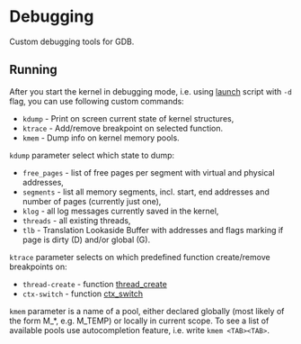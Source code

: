 # Debugging

Custom debugging tools for GDB.

Running
---

After you start the kernel in debugging mode, i.e. using
[launch](https://github.com/cahirwpz/mimiker#running) script with `-d` flag,
you can use following custom commands:

* `kdump` - Print on screen current state of kernel structures,
* `ktrace` - Add/remove breakpoint on selected function.
* `kmem` - Dump info on kernel memory pools.

`kdump` parameter select which state to dump:

* `free_pages` - list of free pages per segment with virtual and physical
   addresses,
* `segments` - list all memory segments, incl. start, end addresses and
   number of pages (currently just one),
* `klog` - all log messages currently saved in the kernel,
* `threads` - all existing threads,
* `tlb` - Translation Lookaside Buffer with addresses and flags marking if page
  is dirty (D) and/or global (G).

`ktrace` parameter selects on which predefined function create/remove
breakpoints on:

* `thread-create` - function [thread_create](https://github.com/cahirwpz/mimiker/blob/master/sys/thread.c)
* `ctx-switch` - function [ctx_switch](https://github.com/cahirwpz/mimiker/blob/master/mips/switch.S)

`kmem` parameter is a name of a pool, either declared globally (most
likely of the form M_*, e.g. M_TEMP) or locally in current scope. To
see a list of available pools use autocompletion feature, i.e. write
`kmem <TAB><TAB>`.